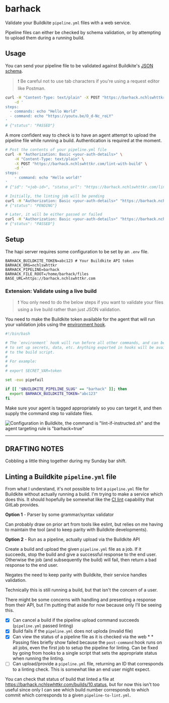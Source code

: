# barhack

Validate your Buildkite `pipeline.yml` files with a web service.

Pipeline files can either be checked by schema validation, or by attempting to upload them during a running build.

## Usage

You can send your pipeline file to be validated against Buildkite's [JSON schema](https://github.com/buildkite/pipeline-schema).

> :exclamation: Be careful not to use tab characters if you're using a request editor like Postman.

```sh
curl -H "Content-Type: text/plain" -X POST "https://barhack.nchlswhttkr.com/lint" \
    -d '
steps:
  - commands: echo "Hello World"
  - command: echo "https://youtu.be/O_d-Nc_roLY"
'
# {"status": "PASSED"}
```

A more confident way to check is to have an agent attempt to upload the pipeline file while running a build. Authentication is required at the moment.

```sh
# Post the contents of your pipeline.yml file
curl -H "Authorization: Basic <your-auth-details>" \
    -H "Content-Type: text/plain" \
    -X POST "https://barhack.nchlswhttkr.com/lint-with-build" \
    -d '
steps:
    - command: echo "Hello world!"
'
# {"id": "<job-id>", "status_url": "https://barhack.nchlswhttkr.com/lint-with-build/<job-id>"}

# Initially, the linting job will be pending
curl -H "Authorization: Basic <your-auth-details>" "https://barhack.nchlswhttkr.com/lint-with-build/<job-id>"
# {"status": "PENDING"}

# Later, it will be either passed or failed
curl -H "Authorization: Basic <your-auth-details>" "https://barhack.nchlswhttkr.com/lint-with-build/<job-id>"
# {"status": "PASSED"}
```

## Setup

The hapi server requires some configuration to be set by an `.env` file.

```
BARHACK_BUILDKITE_TOKEN=abc123 # Your Buildkite API token
BARHACK_ORG=nchlswhttkr
BARHACK_PIPELINE=barhack
BARHACK_FILE_ROOT=/home/barhack/files
BASE_URL=https://barhack.nchlswhttkr.com
```

### Extension: Validate using a live build

> :exclamation: You only need to do the below steps if you want to validate your files using a live build rather than just JSON validation.

You need to make the Buildkite token available for the agent that will run your validation jobs using the [environment hook](https://buildkite.com/docs/pipelines/secrets#storing-secrets-in-environment-hooks).

```sh
#!/bin/bash

# The `environment` hook will run before all other commands, and can be used
# to set up secrets, data, etc. Anything exported in hooks will be available
# to the build script.
#
# For example:
#
# export SECRET_VAR=token

set -euo pipefail

if [[ "$BUILDKITE_PIPELINE_SLUG" == "barhack" ]]; then
  export BARHACK_BUILDKITE_TOKEN="abc123"
fi
```

Make sure your agent is tagged appropriately so you can target it, and then supply the command step to validate files.

![Configuration in Buildkite, the command is "lint-if-instructed.sh" and the agent targeting rule is "barhack=true"](https://nchlswhttkr.com/blog/validating-buildkite-pipelines/pipeline-steps.png)

---

## DRAFTING NOTES

Cobbling a little thing together during my Sunday bar shift.

## Linting a Buildkite `pipeline.yml` file

From what I understand, it's not possible to lint a `pipeline.yml` file for Buildkite without actually running a build. I'm trying to make a service which does this. It should hopefully be somewhat like the [CI lint](https://gitlab.com/ci/lint) capability that GitLab provides.

**Option 1** - Parser by some grammar/syntax validator

Can probably draw on prior art from tools like eslint, but relies on me having to maintain the tool (and to keep parity with Buildkite developments).

**Option 2** - Run as a pipeline, actually upload via the Buildkite API

Create a build and upload the given `pipeline.yml` file as a job. If it succeeds, stop the build and give a successful response to the end user. Otherwise the job (and subsequently the build) will fail, then return a bad response to the end user.

Negates the need to keep parity with Buildkite, their service handles validation.

Technically this is still running a build, but that isn't the concern of a user.

There might be some concerns with handling and presenting a response from their API, but I'm putting that aside for now because only I'll be seeing this.

- [x] Can cancel a build if the pipeline upload command succeeds (`pipeline.yml` passed linting)
- [x] Build fails if the `pipeline.yml` does not uploda (invalid file)
- [x] Can view the status of a pipeline file as it is checked via the web \* \* Passing files briefly show failed because the `post-command` hook runs on all jobs, even the first job to setup the pipeline for linting. Can be fixed by going from hooks to a single script that sets the appropriate status when running the linting.
- [ ] Can upload/provide a `pipeline.yml` file, returning an ID that corresponds to a linting check. This is somewhat like an end user might expect.

You can check that status of build that linted a file at https://barhack.nchlswhttkr.com/builds/10.status, but for now this isn't too useful since only I can see which build number corresponds to which commit which corresponds to a given `pipeline-to-lint.yml`.
